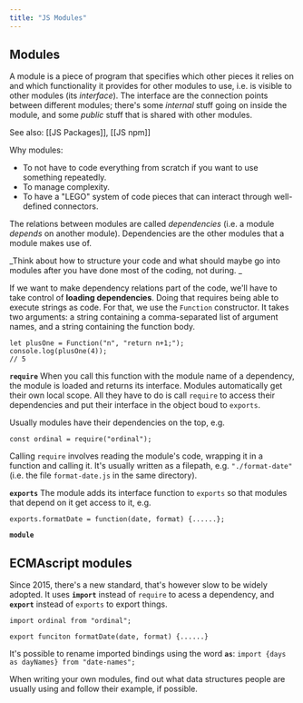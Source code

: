 ```yaml
---
title: "JS Modules"
---
```


## Modules
A module is a piece of program that specifies which other pieces it relies on and which functionality it provides for other modules to use, i.e. is visible to other modules (its _interface_). The interface are the connection points between different modules; there's some _internal_ stuff going on inside the module, and some _public_ stuff that is shared with other modules. 

See also: [[JS Packages]], [[JS npm]]

Why modules:
- To not have to code everything from scratch if you want to use something repeatedly. 
- To manage complexity.
- To have a "LEGO" system of code pieces that can interact through well-defined connectors. 

The relations between modules are called _dependencies_ (i.e. a module _depends_ on another module). Dependencies are the other modules that a module makes use of.

_Think about how to structure your code and what should maybe go into modules after you have done most of the coding, not during. _

If we want to make dependency relations part of the code, we'll have to take control of **loading dependencies**. Doing that requires being able to execute strings as code. 
For that, we use the `Function` constructor. It takes two arguments: a string containing a comma-separated list of argument names, and a string containing the function body. 

```
let plusOne = Function("n", "return n+1;");
console.log(plusOne(4));
// 5
```


**`require`**
When you call this function with the module name of a dependency, the module is loaded and returns its interface. Modules automatically get their own local scope. All they have to do is call `require` to access their dependencies and put their interface in the object boud to `exports`.

Usually modules have their dependencies on the top, e.g.
```
const ordinal = require("ordinal");
```
Calling `require` involves reading the module's code, wrapping it in a function and calling it. 
It's usually written as a filepath, e.g. `"./format-date"` (i.e. the file `format-date.js` in the same directory). 

**`exports`**
The module adds its interface function to `exports` so that modules that depend on it get access to it, e.g. 
```
exports.formatDate = function(date, format) {......};
``` 

**`module`**

## ECMAscript modules
Since 2015, there's a new standard, that's however slow to be widely adopted. It uses **`import`** instead of `require` to acess a dependency, and **`export`** instead of `exports` to export things. 
```
import ordinal from "ordinal";

export funciton formatDate(date, format) {......}
```

It's possible to rename imported bindings using the word **`as`**:
`import {days as dayNames} from "date-names"; `




When writing your own modules, find out what data structures people are usually using and follow their example, if possible. 

